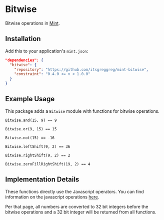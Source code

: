 # Bitwise

Bitwise operations in [Mint](https://mint-lang.org).

## Installation

Add this to your application's `mint.json`:

```json
"dependencies": {
  "bitwise": {
    "repository": "https://github.com/itsgreggreg/mint-bitwise",
    "constraint": "0.4.0 <= v < 1.0.0"
  }
}
```

## Example Usage

This package adds a `Bitwise` module with functions for bitwise operations.

```mint
Bitwise.and(15, 9) == 9

Bitwise.or(9, 15) == 15

Bitwise.not(15) == -16

Bitwise.leftShift(9, 2) == 36

Bitwise.rightShift(9, 2) == 2

Bitwise.zeroFillRightShift(19, 2) == 4
```

## Implementation Details

These functions directly use the Javascript operators. You can find information on the javascript
operations [here](https://developer.mozilla.org/en-US/docs/Web/JavaScript/Guide/Expressions_and_Operators#bitwise_operators).

Per that page, all numbers are converted to 32 bit integers before the bitwise operations and a
32 bit integer will be returned from all functions.
